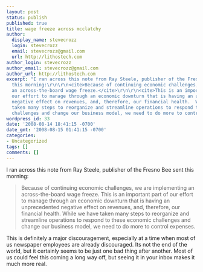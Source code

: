 ```yaml
---
layout: post
status: publish
published: true
title: wage freeze across mcclatchy
author:
  display_name: stevecrozz
  login: stevecrozz
  email: stevecrozz@gmail.com
  url: http://lithostech.com
author_login: stevecrozz
author_email: stevecrozz@gmail.com
author_url: http://lithostech.com
excerpt: "I ran across this note from Ray Steele, publisher of the Fresno Bee sent
  this morning:\r\n\r\n<cite>Because of continuing economic challenges, we are implementing
  an across-the-board wage freeze.</cite>\r\n\r\n<cite>This is an important part of
  our effort to manage through an economic downturn that is having an unprecedented
  negative effect on revenues, and, therefore, our financial health.  While we have
  taken many steps to reorganize and streamline operations to respond to these economic
  challenges and change our business model, we need to do more to control expenses.</cite>\r\n\r\n"
wordpress_id: 33
date: '2008-08-14 18:41:15 -0700'
date_gmt: '2008-08-15 01:41:15 -0700'
categories:
- Uncategorized
tags: []
comments: []
---
```

I ran across this note from Ray Steele, publisher of the Fresno Bee sent this morning:
<blockquote>
Because of continuing economic challenges, we are implementing an across-the-board wage freeze.
This is an important part of our effort to manage through an economic downturn that is having an unprecedented negative effect on revenues, and, therefore, our financial health.  While we have taken many steps to reorganize and streamline operations to respond to these economic challenges and change our business model, we need to do more to control expenses.</blockquote>
This is definitely a major discouragement, especially at a time when most of us newspaper employees are already discouraged. Its not the end of the world, but it certainly seems to be just one bad thing after another. Most of us could feel this coming a long way off, but seeing it in your inbox makes it much more real.
